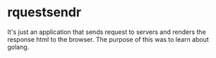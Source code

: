 # rquestsendr
It's just an application that sends request to servers and renders the response html to the browser.
The purpose of this was to learn about golang.
